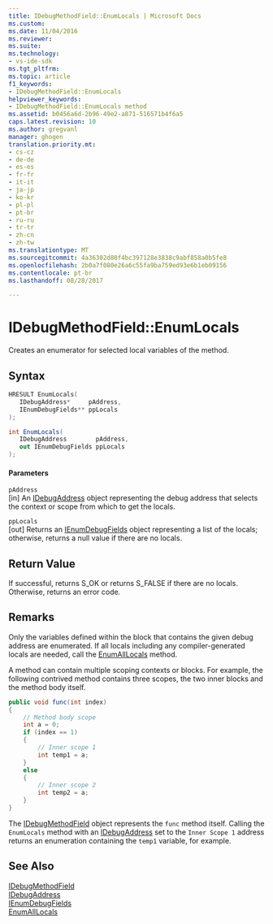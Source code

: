 ```yaml
---
title: IDebugMethodField::EnumLocals | Microsoft Docs
ms.custom: 
ms.date: 11/04/2016
ms.reviewer: 
ms.suite: 
ms.technology:
- vs-ide-sdk
ms.tgt_pltfrm: 
ms.topic: article
f1_keywords:
- IDebugMethodField::EnumLocals
helpviewer_keywords:
- IDebugMethodField::EnumLocals method
ms.assetid: b0456a6d-2b96-49e2-a871-516571b4f6a5
caps.latest.revision: 10
ms.author: gregvanl
manager: ghogen
translation.priority.mt:
- cs-cz
- de-de
- es-es
- fr-fr
- it-it
- ja-jp
- ko-kr
- pl-pl
- pt-br
- ru-ru
- tr-tr
- zh-cn
- zh-tw
ms.translationtype: MT
ms.sourcegitcommit: 4a36302d80f4bc397128e3838c9abf858a0b5fe8
ms.openlocfilehash: 2b0a7f080e26a6c55fa9ba759ed93e6b1eb09156
ms.contentlocale: pt-br
ms.lasthandoff: 08/28/2017

---
```

# <a name="idebugmethodfieldenumlocals"></a>IDebugMethodField::EnumLocals
Creates an enumerator for selected local variables of the method.  
  
## <a name="syntax"></a>Syntax  
  
```cpp  
HRESULT EnumLocals(   
   IDebugAddress*     pAddress,  
   IEnumDebugFields** ppLocals  
);  
```  
  
```csharp  
int EnumLocals(  
   IDebugAddress        pAddress,   
   out IEnumDebugFields ppLocals  
);  
```  
  
#### <a name="parameters"></a>Parameters  
 `pAddress`  
 [in] An [IDebugAddress](../../../extensibility/debugger/reference/idebugaddress.md) object representing the debug address that selects the context or scope from which to get the locals.  
  
 `ppLocals`  
 [out] Returns an [IEnumDebugFields](../../../extensibility/debugger/reference/ienumdebugfields.md) object representing a list of the locals; otherwise, returns a null value if there are no locals.  
  
## <a name="return-value"></a>Return Value  
 If successful, returns S_OK or returns S_FALSE if there are no locals. Otherwise, returns an error code.  
  
## <a name="remarks"></a>Remarks  
 Only the variables defined within the block that contains the given debug address are enumerated. If all locals including any compiler-generated locals are needed, call the [EnumAllLocals](../../../extensibility/debugger/reference/idebugmethodfield-enumalllocals.md) method.  
  
 A method can contain multiple scoping contexts or blocks. For example, the following contrived method contains three scopes, the two inner blocks and the method body itself.  
  
```csharp  
public void func(int index)  
{  
    // Method body scope  
    int a = 0;  
    if (index == 1)  
    {  
        // Inner scope 1  
        int temp1 = a;  
    }  
    else  
    {  
        // Inner scope 2  
        int temp2 = a;  
    }  
}  
```  
  
 The [IDebugMethodField](../../../extensibility/debugger/reference/idebugmethodfield.md) object represents the `func` method itself. Calling the `EnumLocals` method with an [IDebugAddress](../../../extensibility/debugger/reference/idebugaddress.md) set to the `Inner Scope 1` address returns an enumeration containing the `temp1` variable, for example.  
  
## <a name="see-also"></a>See Also  
 [IDebugMethodField](../../../extensibility/debugger/reference/idebugmethodfield.md)   
 [IDebugAddress](../../../extensibility/debugger/reference/idebugaddress.md)   
 [IEnumDebugFields](../../../extensibility/debugger/reference/ienumdebugfields.md)   
 [EnumAllLocals](../../../extensibility/debugger/reference/idebugmethodfield-enumalllocals.md)
